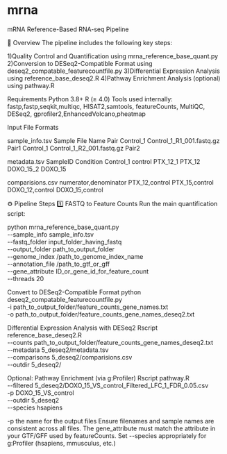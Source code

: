 # mrna
mRNA Reference-Based RNA-seq Pipeline

🧬 Overview
The pipeline includes the following key steps:

1)Quality Control and Quantification using mrna_reference_base_quant.py
2)Conversion to DESeq2-Compatible Format using deseq2_compatable_featurecountfile.py
3)Differential Expression Analysis using reference_base_deseq2.R
4)Pathway Enrichment Analysis (optional) using pathway.R

 Requirements
Python 3.8+
R (≥ 4.0)
Tools used internally: fastp,fastp,seqkit,multiqc, HISAT2,samtools, featureCounts, MultiQC, DESeq2, gprofiler2,EnhancedVolcano,pheatmap

Input File Formats

sample_info.tsv
Sample	File Name	Pair
Control_1	Control_1_R1_001.fastq.gz	Pair1
Control_1	Control_1_R2_001.fastq.gz	Pair2

metadata.tsv
SampleID	Condition
Control_1	control
PTX_12_1	PTX_12
DOXO_15_2	DOXO_15

comparisions.csv
numerator,denominator
PTX_12,control
PTX_15,control
DOXO_12,control
DOXO_15,control

⚙️ Pipeline Steps
1️⃣ FASTQ to Feature Counts
Run the main quantification script:

python mrna_reference_base_quant.py \
  --sample_info sample_info.tsv \
  --fastq_folder input_folder_having_fastq \
  --output_folder path_to_output_folder \
  --genome_index /path_to_genome_index_name \
  --annotation_file /path_to_gtf_or_gff \
  --gene_attribute ID_or_gene_id_for_feature_count \
  --threads 20

Convert to DESeq2-Compatible Format
python deseq2_compatable_featurecountfile.py \
  -i path_to_output_folder/feature_counts_gene_names.txt \
  -o path_to_output_folder/feature_counts_gene_names_deseq2.txt

Differential Expression Analysis with DESeq2
Rscript reference_base_deseq2.R \
  --counts path_to_output_folder/feature_counts_gene_names_deseq2.txt \
  --metadata 5_deseq2/metadata.tsv \
  --comparisons 5_deseq2/comparisions.csv \
  --outdir 5_deseq2/

 Optional: Pathway Enrichment (via g:Profiler)
Rscript pathway.R \
  --filtered 5_deseq2/DOXO_15_VS_control_Filtered_LFC_1_FDR_0.05.csv \
  -p DOXO_15_VS_control \
  --outdir 5_deseq2 \
  --species hsapiens

-p the name for the output files
Ensure filenames and sample names are consistent across all files.
The gene_attribute must match the attribute in your GTF/GFF used by featureCounts.
Set --species appropriately for g:Profiler (hsapiens, mmusculus, etc.)
